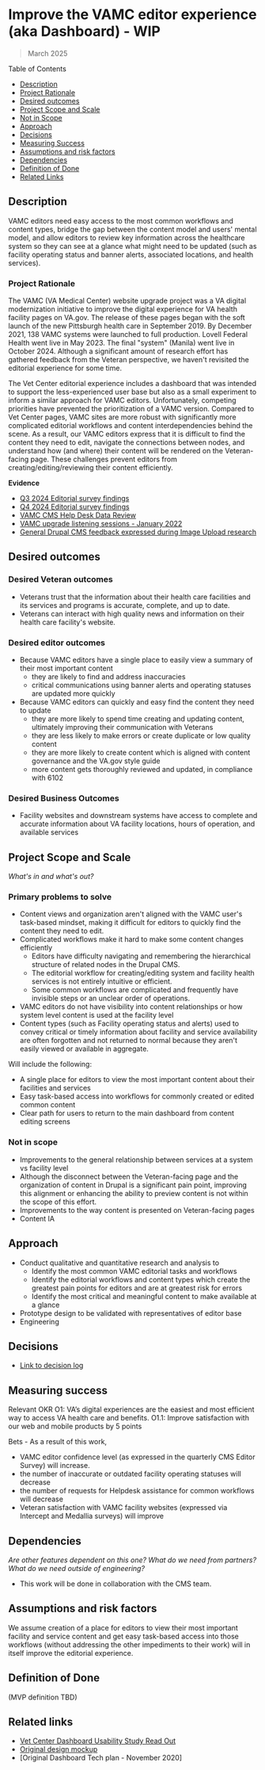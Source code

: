 # Improve the VAMC editor experience (aka Dashboard) - WIP
> March 2025

Table of Contents

- [Description](#description)
- [Project Rationale](#project-rationale)
- [Desired outcomes](#desired-outcomes)
- [Project Scope and Scale](#project-scope-and-scale)
- [Not in Scope](https://github.com/department-of-veterans-affairs/va.gov-team/blob/master/products/facilities/vet-centers/product-brief.md#not-in-scope)
- [Approach](#appraoch) 
- [Decisions](https://github.com/department-of-veterans-affairs/va.gov-team/blob/master/products/facilities/vet-centers/product-brief.md#decisions)
- [Measuring Success](https://github.com/department-of-veterans-affairs/va.gov-team/blob/master/products/facilities/vet-centers/product-brief.md#measuring-success)
- [Assumptions and risk factors](#assumptions-and-risk-factors)
- [Dependencies](#dependencies)
- [Definition of Done](#definition-of-done)
- [Related Links](#related-links)

## Description

VAMC editors need easy access to the most common workflows and content types, bridge the gap between the content model and users' mental model, and allow editors to review key information across the healthcare system so they can see at a glance what might need to be updated (such as facility operating status and banner alerts, associated locations, and health services). 

### Project Rationale
The VAMC (VA Medical Center) website upgrade project was a VA digital modernization initiative to improve the digital experience for VA health facility pages on VA.gov. The release of these pages began with the soft launch of the new Pittsburgh health care in September 2019. By December 2021, 138 VAMC systems were launched to full production. Lovell Federal Health went live in May 2023. The final "system" (Manila) went live in October 2024. Although a significant amount of research effort has gathered feedback from the Veteran perspective, we haven't revisited the editorial experience for some time. 

The Vet Center editorial experience includes a dashboard that was intended to support the less-experienced user base but also as a small experiment to inform a similar approach for VAMC editors. Unfortunately, competing priorities have prevented the prioritization of a VAMC version. Compared to Vet Center pages, VAMC sites are more robust with significantly more complicated editorial workflows and content interdependencies behind the scene. As a result, our VAMC editors express that it is difficult to find the content they need to edit, navigate the connections between nodes, and understand how (and where) their content will be rendered on the Veteran-facing page. These challenges prevent editors from creating/editing/reviewing their content efficiently.  

**Evidence**
- [Q3 2024 Editorial survey findings](https://github.com/department-of-veterans-affairs/va.gov-team/tree/da76837d3ae21ba73f0eccf2c517392aacff96d0/platform/cms/research/Drupal-Editor%20Survey_2024)
- [Q4 2024 Editorial survey findings](TBD)
- [VAMC CMS Help Desk Data Review](https://github.com/department-of-veterans-affairs/va.gov-team/blob/master/products/facilities/medical-centers/research/2024%20VAMC%20CMS/Desk%20Research-%20Help%20desk%2C%20KB%2C%20CMS%20audit/VAMC%20CMS%20Help%20Desk%20Data%20Findings.md#vamc-cms-help-desk-findings)
- [VAMC upgrade listening sessions - January 2022](https://github.com/department-of-veterans-affairs/va.gov-team/blob/da76837d3ae21ba73f0eccf2c517392aacff96d0/platform/cms/research/VAMC%20listening%20sessions%20Jan%202022/VAMC%20upgrade%20listening%20sessions.pdf)
- [General Drupal CMS feedback expressed during Image Upload research](https://github.com/department-of-veterans-affairs/va.gov-team/blob/da76837d3ae21ba73f0eccf2c517392aacff96d0/products/facilities/medical-centers/research/2024%20VAMC%20CMS/ImageUploader/PostStudy/Findings/Drupal%20CMS%20Image%20Upload%20Research%20Findings.md#cms-drupal-feedback)

## Desired outcomes

### Desired Veteran outcomes
- Veterans trust that the information about their health care facilities and its services and programs is accurate, complete, and up to date. 
- Veterans can interact with high quality news and information on their health care facility's website. 

### Desired editor outcomes
- Because VAMC editors have a single place to easily view a summary of their most important content
  - they are likely to find and address inaccuracies
  - critical communications using banner alerts and operating statuses are updated more quickly
- Because VAMC editors can quickly and easy find the content they need to update 
  - they are more likely to spend time creating and updating content, ultimately improving their communication with Veterans 
  - they are less likely to make errors or create duplicate or low quality content
  - they are more likely to create content which is aligned with content governance and the VA.gov style guide
  - more content gets thoroughly reviewed and updated, in compliance with 6102
 
### Desired Business Outcomes
- Facility websites and downstream systems have access to complete and accurate information about VA facility locations, hours of operation, and available services

## Project Scope and Scale
_What's in and what's out?_

### Primary problems to solve 
- Content views and organization aren't aligned with the VAMC user's task-based mindset, making it difficult for editors to quickly find the content they need to edit. 
- Complicated workflows make it hard to make some content changes efficiently 
  - Editors have difficulty navigating and remembering the hierarchical structure of related nodes in the Drupal CMS.
  - The editorial workflow for creating/editing system and facility health services is not entirely intuitive or efficient. 
  - Some common workflows are complicated and frequently have invisible steps or an unclear order of operations.
- VAMC editors do not have visibility into content relationships or how system level content is used at the facility level
- Content types (such as Facility operating status and alerts) used to convey critical or timely information about facility and service availability are often forgotten and not returned to normal because they aren't easily viewed or available in aggregate.

Will include the following:
- A single place for editors to view the most important content about their facilities and services
- Easy task-based access into workflows for commonly created or edited common content
- Clear path for users to return to the main dashboard from content editing screens

### Not in scope
- Improvements to the general relationship between services at a system vs facility level
- Although the disconnect between the Veteran-facing page and the organization of content in Drupal is a significant pain point, improving this alignment or enhancing the ability to preview content is not within the scope of this effort. 
- Improvements to the way content is presented on Veteran-facing pages
- Content IA

## Approach

- Conduct qualitative and quantitative research and analysis to
  - Identify the most common VAMC editorial tasks and workflows 
  - Identify the editorial workflows and content types which create the greatest pain points for editors and are at greatest risk for errors
  - Identify the most critical and meaningful content to make available at a glance
- Prototype design to be validated with representatives of editor base
- Engineering

## Decisions 

- [Link to decision log](TBD)

## Measuring success

Relevant OKR
O1: VA’s digital experiences are the easiest and most efficient way to access VA health care and benefits.
O1.1: Improve satisfaction with our web and mobile products by 5 points

Bets - As a result of this work, 
- VAMC editor confidence level (as expressed in the quarterly CMS Editor Survey) will increase.
- the number of inaccurate or outdated facility operating statuses will decrease
- the number of requests for Helpdesk assistance for common workflows will decrease
- Veteran satisfaction with VAMC facility websites (expressed via Intercept and Medallia surveys) will improve

## Dependencies
_Are other features dependent on this one? What do we need from partners? What do we need outside of engineering?_
- This work will be done in collaboration with the CMS team. 

## Assumptions and risk factors
We assume creation of a place for editors to view their most important facility and service content and get easy task-based access into those workflows (without addressing the other impediments to their work) will in itself improve the editorial experience.  

## Definition of Done
(MVP definition TBD)

## Related links
- [Vet Center Dashboard Usability Study Read Out](https://github.com/department-of-veterans-affairs/va.gov-team/blob/master/platform/cms/research/vet-center/Vet.Center.Dashboard.Usability.Study.Read.Out.pdf)
- [Original design mockup](https://xd.adobe.com/view/4837c11c-b5b4-4439-84d7-5867919f9c42-1d64/?fullscreen)
- [Original Dashboard Tech plan - November 2020]

